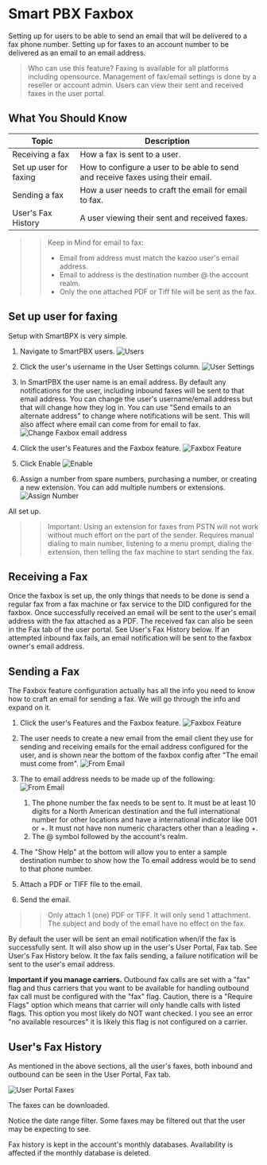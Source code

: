# Smart PBX Faxbox

Setting up for users to be able to send an email that will be delivered to a fax phone number.
Setting up for faxes to an account number to be delivered as an email to an email address.

> Who can use this feature?
> Faxing is available for all platforms including opensource.
> Management of fax/email settings is done by a reseller or account admin.
> Users can view their sent and received faxes in the user portal.

## What You Should Know


| Topic | Description |
| --- | --- |
| Receiving a fax | How a fax is sent to a user. |
| Set up user for faxing | How to configure a user to be able to send and receive faxes using their email. |
| Sending a fax | How a user needs to craft the email for email to fax. |
| User's Fax History | A user viewing their sent and received faxes. |


>> Keep in Mind for email to fax:
>> - Email from address must match the kazoo user's email address.
>> - Email to address is the destination number @ the account realm.
>> - Only the one attached PDF or Tiff file will be sent as the fax.


## Set up user for faxing

Setup with SmartBPX is very simple.

   1. Navigate to SmartPBX users.
   ![Users](users.png)

   2. Click the user's username in the User Settings column.
   ![User Settings](user_settings.png)

   3. In SmartPBX the user name is an email address. By default any notifications for the user, including inbound faxes will be sent to that email address. You can change the user's username/email address but that will change how they log in. You can use "Send emails to an alternate address" to change where notifications will be sent. This will also affect where email can come from for email to fax.
   ![Change Faxbox email address](faxbox_email_address.png)

   4. Click the user's Features and the Faxbox feature.
   ![Faxbox Feature](faxbox_featurepng)

   5. Click Enable
   ![Enable](enable_faxbox.png)

   6. Assign a number from spare numbers, purchasing a number, or creating a new extension. You can add multiple numbers or extensions.
   ![Assign Number](assign_number.png)

All set up.

>> Important: Using an extension for faxes from PSTN will not work without much effort on the part of the sender. Requires manual dialing to main number, listening to a menu prompt, dialing the extension, then telling the fax machine to start sending the fax.


## Receiving a Fax

Once the faxbox is set up, the only things that needs to be done is send a regular fax from a fax machine or fax service to the DID configured for the faxbox. Once successfully received an email will be sent to the user's email address with the fax attached as a PDF.
The received fax can also be seen in the Fax tab of the user portal. See User's Fax History below.
If an attempted inbound fax fails, an email notification will be sent to the faxbox owner's email address.

## Sending a Fax

The Faxbox feature configuration actually has all the info you need to know how to craft an email for sending a fax.
We will go through the info and expand on it.

1. Click the user's Features and the Faxbox feature.
   ![Faxbox Feature](faxbox_feature.png)

2. The user needs to create a new email from the email client they use for sending and receiving emails for the email address configured for the user, and is shown near the bottom of the faxbox config after "The email must come from".
   ![From Email](from_email.png)
3. The to email address needs to be made up of the following:
   ![From Email](from_email.png)
	1. The phone number the fax needs to be sent to. It must be at least 10 digits for a North American destination and the full international number for other locations and have a international indicator like 001 or +. It must not have non numeric characters other than a leading +.
	2. The @ symbol followed by the account's realm.

4. The "Show Help" at the bottom will allow you to enter a sample destination number to show how the To email address would be to send to that phone number.

5. Attach a PDF or TIFF file to the email.

6. Send the email.

>> Only attach 1 (one) PDF or TIFF. It will only send 1 attachment.
>> The subject and body of the email have no effect on the fax.

By default the user will be sent an email notification when/if the fax is successfully sent.
It will also show up in the user's User Portal, Fax tab. See User's Fax History below.
It the fax fails sending, a failure notification will be sent to the user's email address.

__Important if you manage carriers.__ Outbound fax calls are set with a "fax" flag and thus carriers that you want to be available for handling outbound fax call must be configured with the "fax" flag. Caution, there is a "Require Flags" option which means that carrier will only handle calls with listed flags. This option you most likely do NOT want checked. I you see an error "no available resources" it is likely this flag is not configured on a carrier.


## User's Fax History

As mentioned in the above sections, all the user's faxes, both inbound and outbound can be seen in the User Portal, Fax tab.

![User Portal Faxes](user_portal_faxes.png)

The faxes can be downloaded.

Notice the date range filter. Some faxes may be filtered out that the user may be expecting to see.

Fax history is kept in the account's monthly databases. Availability is affected if the monthly database is deleted.
